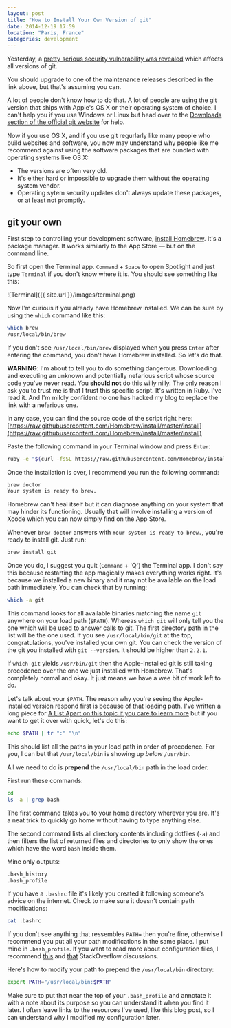 ```yaml
---
layout: post
title: "How to Install Your Own Version of git"
date: 2014-12-19 17:59
location: "Paris, France"
categories: development
---
```


Yesterday, a [pretty serious security vulnerability was revealed](https://github.com/blog/1938-vulnerability-announced-update-your-git-clients) which affects all versions of git.

You should upgrade to one of the maintenance releases described in the
link above, but that's assuming you can.

A lot of people don't know how to do that. A lot of people are using the
git version that ships with Apple's OS X or their operating system of
choice. I can't help you if you use Windows or Linux but head over to the
[Downloads section of the official git website](http://git-scm.com/downloads) for help.

Now if you use OS X, and if you use git regurlarly like many people who
build websites and software, you now may understand why people like me
recommend against using the software packages that are bundled with
operating systems like OS X:

- The versions are often very old.
- It's either hard or impossible to upgrade them without the operating
  system vendor.
- Operating sytem security updates don't always update these packages,
  or at least not promptly.

## git your own

First step to controlling your development software,
[install Homebrew](http://brew.sh/). It's a package manager.
It works similarly to the App Store — but on the command line.

So first open the Terminal app. `Command` + `Space` to open Spotlight
and just type `Terminal` if you don't know where it is. You should see
something like this:

![Terminal]({{ site.url }}/images/terminal.png)

Now I'm curious if you already have Homebrew installed. We can be sure
by using the `which` command like this:

```bash
which brew
/usr/local/bin/brew
```

If you don't see `/usr/local/bin/brew` displayed when you press `Enter`
after entering the command, you don't have Homebrew installed.
So let's do that.

**WARNING**: I'm about to tell you to do something dangerous.
Downloading and executing an unknown and potentially nefarious script
whose source code you've never read. You **should not** do this willy
nilly. The only reason I ask you to trust me is that I trust this
specific script. It's written in Ruby. I've read it. And I'm mildly
confident no one has hacked my blog to replace the link with a nefarious
one.

In any case, you can find the source code of the script right here: [https://raw.githubusercontent.com/Homebrew/install/master/install](https://raw.githubusercontent.com/Homebrew/install/master/install)

Paste the following command in your Terminal window and press `Enter`:

```bash
ruby -e "$(curl -fsSL https://raw.githubusercontent.com/Homebrew/install/master/install)"
```

Once the installation is over, I recommend you run the following command:

```bash
brew doctor
Your system is ready to brew.
```

Homebrew can't heal itself but it can diagnose anything on your system
that may hinder its functioning. Usually that will involve installing a
version of Xcode which you can now simply find on the App Store.

Whenever `brew doctor` answers with `Your system is ready to brew.`, you're
ready to install git. Just run:

```bash
brew install git
```

Once you do, I suggest you quit (`Command` + 'Q') the Terminal app. I
don't say this because restarting the app magically makes everything
works right. It's because we installed a new binary and it may not be
available on the load path immediately. You can check that by running:

```bash
which -a git
```

This command looks for all available binaries matching the name `git`
anywhere on your load path (`$PATH`). Whereas `which git` will only tell
you the one which will be used to answer calls to git. The first directory
path in the list will be the one used. If you see `/usr/local/bin/git` at
the top, congratulations, you've installed your own git. You can check
the version of the git you installed with `git --version`.
It should be higher than `2.2.1`.

If `which git` yields `/usr/bin/git` then the Apple-installed git is still
taking precedence over the one we just installed with Homebrew. That's
completely normal and okay. It just means we have a wee bit of work left to do.

Let's talk about your `$PATH`. The reason why you're seeing the Apple-installed
version respond first is because of that loading path. I've written a long
piece for [A List Apart on this topic if you care to learn more](http://alistapart.com/article/the-path-to-enlightenment) but if you want to get it over with quick, let's do this:

```bash
echo $PATH | tr ":" "\n"
```

This should list all the paths in your load path in order of precedence.
For you, I can bet that `/usr/local/bin` is showing up *below* `/usr/bin`.

All we need to do is **prepend** the `/usr/local/bin` path in the load
order.

First run these commands:

```bash
cd
ls -a | grep bash
```

The first command takes you to your home directory wherever you are.
It's a neat trick to quickly go home without having to type anything else.

The second command lists all directory contents including dotfiles (`-a`)
and then filters the list of returned files and directories to only show
the ones which have the word `bash` inside them.

Mine only outputs:

```bash
.bash_history
.bash_profile
```

If you have a `.bashrc` file it's likely you created it following someone's
advice on the internet. Check to make sure it doesn't contain path modifications:

```bash
cat .bashrc
```

If you don't see anything that ressembles `PATH=` then you're fine,
otherwise I recommend you put all your path modifications in the same
place. I put mine in `.bash_profile`. If you want to read more about
configuration files, I recommend [this](http://superuser.com/questions/789448/choosing-between-bashrc-profile-bash-profile-etc) and [that](http://superuser.com/questions/789448/choosing-between-bashrc-profile-bash-profile-etc) StackOverflow discussions.

Here's how to modify your path to prepend the `/usr/local/bin` directory:

```bash
export PATH="/usr/local/bin:$PATH"
```

Make sure to put that near the top of your `.bash_profile` and annotate
it with a note about its purpose so you can understand it when you find it
later. I often leave links to the resources I've used, like this blog
post, so I can understand why I modified my configuration later.
